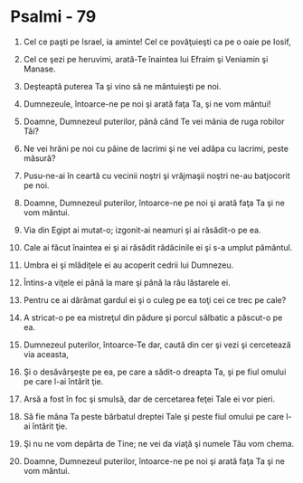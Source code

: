# Psalmi - 79

1. Cel ce paşti pe Israel, ia aminte! Cel ce povăţuieşti ca pe o oaie pe Iosif, 

2. Cel ce şezi pe heruvimi, arată-Te înaintea lui Efraim şi Veniamin şi Manase. 

3. Deşteaptă puterea Ta şi vino să ne mântuieşti pe noi. 

4. Dumnezeule, întoarce-ne pe noi şi arată faţa Ta, şi ne vom mântui! 

5. Doamne, Dumnezeul puterilor, până când Te vei mânia de ruga robilor Tăi? 

6. Ne vei hrăni pe noi cu pâine de lacrimi şi ne vei adăpa cu lacrimi, peste măsură? 

7. Pusu-ne-ai în ceartă cu vecinii noştri şi vrăjmaşii noştri ne-au batjocorit pe noi. 

8. Doamne, Dumnezeul puterilor, întoarce-ne pe noi şi arată faţa Ta şi ne vom mântui. 

9. Via din Egipt ai mutat-o; izgonit-ai neamuri şi ai răsădit-o pe ea. 

10. Cale ai făcut înaintea ei şi ai răsădit rădăcinile ei şi s-a umplut pământul. 

11. Umbra ei şi mlădiţele ei au acoperit cedrii lui Dumnezeu. 

12. Întins-a viţele ei până la mare şi până la râu lăstarele ei. 

13. Pentru ce ai dărâmat gardul ei şi o culeg pe ea toţi cei ce trec pe cale? 

14. A stricat-o pe ea mistreţul din pădure şi porcul sălbatic a păscut-o pe ea. 

15. Dumnezeul puterilor, întoarce-Te dar, caută din cer şi vezi şi cercetează via aceasta, 

16. Şi o desăvârşeşte pe ea, pe care a sădit-o dreapta Ta, şi pe fiul omului pe care l-ai întărit ţie. 

17. Arsă a fost în foc şi smulsă, dar de cercetarea feţei Tale ei vor pieri. 

18. Să fie mâna Ta peste bărbatul dreptei Tale şi peste fiul omului pe care l-ai întărit ţie. 

19. Şi nu ne vom depărta de Tine; ne vei da viaţă şi numele Tău vom chema. 

20. Doamne, Dumnezeul puterilor, întoarce-ne pe noi şi arată faţa Ta şi ne vom mântui. 

